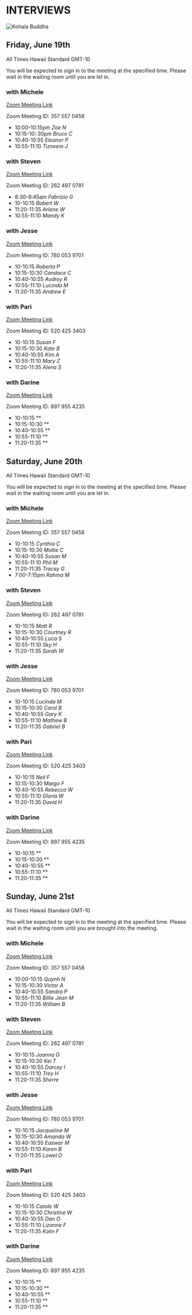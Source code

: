# INTERVIEWS
![Kohala Buddha](https://storage.googleapis.com/vipassanahawaii-courses/BuddhaRainbowKohala.jpg)

## Friday, June 19th
All Times Hawaii Standard GMT-10

You will be expected to sign in to the meeting at the specified time. Please wait in the waiting room until you are let in.

### with Michele
[Zoom Meeting Link](https://us02web.zoom.us/j/3575570458)

Zoom Meeting ID: 357 557 0458

- 10:00-10:15pm *Zoe  N*
- 10:15-10::30pm *Bruce C*
- 10:40-10:55 *Eleanor P*
- 10:55-11:10 *Tizneem  J*

### with Steven
[Zoom Meeting Link](https://us02web.zoom.us/j/2624970781)

Zoom Meeting ID: 262 497 0781

- 8:30-8:45am *Fabrizio G*
- 10-10:15 *Robert W*
- 11:20-11:35 *Arlene  W*
- 10:55-11:10 *Mandy  K*

### with Jesse
[Zoom Meeting Link](https://us02web.zoom.us/j/7800539701)

Zoom Meeting ID: 780 053 9701

- 10-10:15 *Roberta  P*
- 10:15-10:30 *Candace  C*
- 10:40-10:55 *Audrey R*
- 10:55-11:10 *Lucinda  M*
- 11:20-11:35 *Andrew  E*

### with Pari
[Zoom Meeting Link](https://us02web.zoom.us/j/5204253403)

Zoom Meeting ID: 520 425 3403

- 10-10:15 *Susan F*
- 10:15-10:30 *Kate  B*
- 10:40-10:55 *Kim A*
- 10:55-11:10 *Mary  Z*
- 11:20-11:35 *Alena  S*

### with Darine
[Zoom Meeting Link](https://us02web.zoom.us/j/8979554235)

Zoom Meeting ID: 897 955 4235
- 10-10:15 **
- 10:15-10:30 **
- 10:40-10:55 **
- 10:55-11:10 **
- 11:20-11:35 **

## Saturday, June 20th
All Times Hawaii Standard GMT-10

You will be expected to sign in to the meeting at the specified time. Please wait in the waiting room until you are let in.

### with Michele
[Zoom Meeting Link](https://us02web.zoom.us/j/3575570458)

Zoom Meeting ID: 357 557 0458

- 10-10:15 *Cynthia C*
- 10:15-10:30 *Mollie C*
- 10:40-10:55 *Susan M*
- 10:55-11:10 *Phil M*
- 11:20-11:35 *Tracey G*
- 7:00-7:15pm *Rahma M*


### with Steven
[Zoom Meeting Link](https://us02web.zoom.us/j/2624970781)

Zoom Meeting ID: 262 497 0781

- 10-10:15 *Matt R*
- 10:15-10:30 *Courtney R*
- 10:40-10:55 *Luca S*
- 10:55-11:10 *Sky H*
- 11:20-11:35 *Sarah W*

### with Jesse
[Zoom Meeting Link](https://us02web.zoom.us/j/7800539701)

Zoom Meeting ID: 780 053 9701

- 10-10:15 *Lucinda M*
- 10:15-10:30 *Carol B*
- 10:40-10:55 *Gary K*
- 10:55-11:10 *Mathew B*
- 11:20-11:35 *Gabriel B*

### with Pari
[Zoom Meeting Link](https://us02web.zoom.us/j/5204253403)

Zoom Meeting ID: 520 425 3403
- 10-10:15 *Neil F*
- 10:15-10:30 *Margo F*
- 10:40-10:55 *Rebecca W*
- 10:55-11:10 *Gloria W*
- 11:20-11:35 *David H*

### with Darine
[Zoom Meeting Link](https://us02web.zoom.us/j/8979554235)

Zoom Meeting ID: 897 955 4235
- 10-10:15 **
- 10:15-10:30 **
- 10:40-10:55 **
- 10:55-11:10 **
- 11:20-11:35 **

## Sunday, June 21st
All Times Hawaii Standard GMT-10

You will be expected to sign in to the meeting at the specified time. Please wait in the waiting room until you are brought into the meeting.

### with Michele
[Zoom Meeting Link](https://us02web.zoom.us/j/3575570458)

Zoom Meeting ID: 357 557 0458
- 10:00-10:15 *Quynh N*
- 10:15-10:30 *Victor A*
- 10:40-10:55 *Sandra P*
- 10:55-11:10 *Billie Jean M*
- 11:20-11:35 *William B*

### with Steven
[Zoom Meeting Link](https://us02web.zoom.us/j/2624970781)

Zoom Meeting ID: 262 497 0781

- 10-10:15 *Joanna G*
- 10:15-10:30 *Kei T*
- 10:40-10:55 *Darcey I*
- 10:55-11:10 *Trey H*
- 11:20-11:35 *Sherre*

### with Jesse
[Zoom Meeting Link](https://us02web.zoom.us/j/7800539701)

Zoom Meeting ID: 780 053 9701

- 10-10:15 *Jacqueline M*
- 10:15-10:30 *Amanda W*
- 10:40-10:55 *Easwar M*
- 10:55-11:10 *Karen B*
- 11:20-11:35 *Lowel O*

### with Pari
[Zoom Meeting Link](https://us02web.zoom.us/j/5204253403)

Zoom Meeting ID: 520 425 3403

- 10-10:15 *Carole W*
- 10:15-10:30 *Christine W*
- 10:40-10:55 *Dan O*
- 10:55-11:10 *Lizanne F*
- 11:20-11:35 *Kolin F*

### with Darine
[Zoom Meeting Link](https://us02web.zoom.us/j/8979554235)

Zoom Meeting ID: 897 955 4235
- 10-10:15 **
- 10:15-10:30 **
- 10:40-10:55 **
- 10:55-11:10 **
- 11:20-11:35 **
